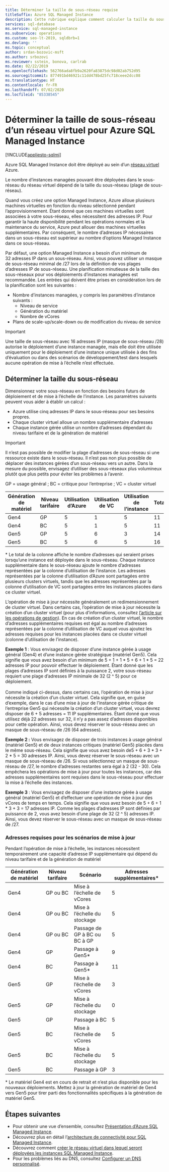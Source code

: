 ```yaml
---
title: Déterminer la taille de sous-réseau requise
titleSuffix: Azure SQL Managed Instance
description: Cette rubrique explique comment calculer la taille du sous-réseau dans lequel les instances Azure SQL Managed Instance seront déployées.
services: sql-database
ms.service: sql-managed-instance
ms.subservice: operations
ms.custom: seo-lt-2019, sqldbrb=1
ms.devlang: ''
ms.topic: conceptual
author: srdan-bozovic-msft
ms.author: srbozovi
ms.reviewer: sstein, bonova, carlrab
ms.date: 02/22/2019
ms.openlocfilehash: 562766ada8fb9a2620fa83875dc98d02ab752d95
ms.sourcegitcommit: 877491bd46921c11dd478bd25fc718ceee2dcc08
ms.translationtype: HT
ms.contentlocale: fr-FR
ms.lasthandoff: 07/02/2020
ms.locfileid: "85338545"
---
```

# <a name="determine-required-subnet-size--range-for-azure-sql-managed-instance"></a>Déterminer la taille de sous-réseau d’un réseau virtuel pour Azure SQL Managed Instance
[!INCLUDE[appliesto-sqlmi](../includes/appliesto-sqlmi.md)]

Azure SQL Managed Instance doit être déployé au sein d’un [réseau virtuel](../../virtual-network/virtual-networks-overview.md) Azure.

Le nombre d’instances managées pouvant être déployées dans le sous-réseau du réseau virtuel dépend de la taille du sous-réseau (plage de sous-réseau).

Quand vous créez une option Managed Instance, Azure alloue plusieurs machines virtuelles en fonction du niveau sélectionné pendant l’approvisionnement. Étant donné que ces machines virtuelles sont associées à votre sous-réseau, elles nécessitent des adresses IP. Pour garantir la haute disponibilité pendant les opérations normales et la maintenance du service, Azure peut allouer des machines virtuelles supplémentaires. Par conséquent, le nombre d’adresses IP nécessaires dans un sous-réseau est supérieur au nombre d’options Managed Instance dans ce sous-réseau.

Par défaut, une option Managed Instance a besoin d’un minimum de 32 adresses IP dans un sous-réseau. Ainsi, vous pouvez utiliser un masque de sous-réseau minimal de /27 lors de la définition de vos plages d’adresses IP de sous-réseau. Une planification minutieuse de la taille des sous-réseaux pour vos déploiements d’instances managées est recommandée. Les entrées qui doivent être prises en considération lors de la planification sont les suivantes :

- Nombre d’instances managées, y compris les paramètres d’instance suivants :
  - Niveau de service
  - Génération du matériel
  - Nombre de vCores
- Plans de scale-up/scale-down ou de modification du niveau de service

> [!IMPORTANT]
> Une taille de sous-réseau avec 16 adresses IP (masque de sous-réseau /28) autorise le déploiement d’une instance managée, mais elle doit être utilisée uniquement pour le déploiement d’une instance unique utilisée à des fins d’évaluation ou dans des scénarios de développement/test dans lesquels aucune opération de mise à l’échelle n’est effectuée.

## <a name="determine-subnet-size"></a>Déterminer la taille du sous-réseau

Dimensionnez votre sous-réseau en fonction des besoins futurs de déploiement et de mise à l’échelle de l’instance. Les paramètres suivants peuvent vous aider à établir un calcul :

- Azure utilise cinq adresses IP dans le sous-réseau pour ses besoins propres.
- Chaque cluster virtuel alloue un nombre supplémentaire d’adresses 
- Chaque instance gérée utilise un nombre d’adresses dépendant du niveau tarifaire et de la génération de matériel

> [!IMPORTANT]
> Il n’est pas possible de modifier la plage d’adresses de sous-réseau si une ressource existe dans le sous-réseau. Il n’est pas non plus possible de déplacer des instances gérées d’un sous-réseau vers un autre. Dans la mesure du possible, envisagez d’utiliser des sous-réseaux plus volumineux plutôt que plus petits pour éviter les problèmes à l’avenir.

GP = usage général ; BC = critique pour l’entreprise ; VC = cluster virtuel

| **Génération de matériel** | **Niveau tarifaire** | **Utilisation d’Azure** | **Utilisation de VC** | **Utilisation de l’instance** | **Total*** |
| --- | --- | --- | --- | --- | --- |
| Gen4 | GP | 5 | 1 | 5 | 11 |
| Gen4 | BC | 5 | 1 | 5 | 11 |
| Gen5 | GP | 5 | 6 | 3 | 14 |
| Gen5 | BC | 5 | 6 | 5 | 16 |

  \* Le total de la colonne affiche le nombre d’adresses qui seraient prises lorsqu’une instance est déployée dans le sous-réseau. Chaque instance supplémentaire dans le sous-réseau ajoute le nombre d’adresses représentées par la colonne d’utilisation de l’instance. Les adresses représentées par la colonne d’utilisation d’Azure sont partagées entre plusieurs clusters virtuels, tandis que les adresses représentées par la colonne d’utilisation de VC sont partagées entre les instances placées dans ce cluster virtuel.

L’opération de mise à jour nécessite généralement un redimensionnement de cluster virtuel. Dans certains cas, l’opération de mise à jour nécessite la création d’un cluster virtuel (pour plus d’informations, consultez [l’article sur les opérations de gestion](sql-managed-instance-paas-overview.md#management-operations)). En cas de création d’un cluster virtuel, le nombre d’adresses supplémentaires requises est égal au nombre d’adresses représentées par la colonne d’utilisation de VC auquel vous ajoutez les adresses requises pour les instances placées dans ce cluster virtuel (colonne d’utilisation de l’instance).

**Exemple 1** : Vous envisagez de disposer d’une instance gérée à usage général (Gen4) et d’une instance gérée stratégique (matériel Gen5). Cela signifie que vous avez besoin d’un minimum de 5 + 1 + 1 * 5 + 6 + 1 * 5 = 22 adresses IP pour pouvoir effectuer le déploiement. Étant donné que les plages d’adresses IP sont définies à la puissance 2, votre sous-réseau requiert une plage d’adresses IP minimale de 32 (2 ^ 5) pour ce déploiement.<br><br>
Comme indiqué ci-dessus, dans certains cas, l’opération de mise à jour nécessite la création d’un cluster virtuel. Cela signifie que, en guise d’exemple, dans le cas d’une mise à jour de l’instance gérée critique de l’entreprise Gen5 qui nécessite la création d’un cluster virtuel, vous devrez disposer de 6 + 5 adresses = 11 IP supplémentaires. Étant donné que vous utilisez déjà 22 adresses sur 32, il n’y a pas assez d’adresses disponibles pour cette opération. Ainsi, vous devez réserver le sous-réseau avec un masque de sous-réseau de /26 (64 adresses).

**Exemple 2 :** Vous envisagez de disposer de trois instances à usage général (matériel Gen5) et de deux instances critiques (matériel Gen5) placées dans le même sous-réseau. Cela signifie que vous avez besoin de5 + 6 + 3 * 3 + 2 * 5 = 30 adresses IP. Ainsi, vous devez réserver le sous-réseau avec un masque de sous-réseau de /26. Si vous sélectionnez un masque de sous-réseau de /27, le nombre d’adresses restantes sera égal à 2 (32 - 30). Cela empêchera les opérations de mise à jour pour toutes les instances, car des adresses supplémentaires sont requises dans le sous-réseau pour effectuer la mise à l’échelle des instances.

**Exemple 3** : Vous envisagez de disposer d’une instance gérée à usage général (matériel Gen5) et d’effectuer une opération de mise à jour des vCores de temps en temps. Cela signifie que vous avez besoin de 5 + 6 + 1 * 3 + 3 = 17 adresses IP. Comme les plages d’adresses IP sont définies par puissance de 2, vous avez besoin d’une plage de 32 (2 ^ 5) adresses IP. Ainsi, vous devez réserver le sous-réseau avec un masque de sous-réseau de /27.

### <a name="address-requirements-for-update-scenarios"></a>Adresses requises pour les scénarios de mise à jour

Pendant l’opération de mise à l’échelle, les instances nécessitent temporairement une capacité d’adresse IP supplémentaire qui dépend du niveau tarifaire et de la génération de matériel

| **Génération de matériel** | **Niveau tarifaire** | **Scénario** | **Adresses supplémentaires*** |
| --- | --- | --- | --- |
| Gen4 | GP ou BC | Mise à l’échelle de vCores | 5 |
| Gen4 | GP ou BC | Mise à l’échelle du stockage | 5 |
| Gen4 | GP ou BC | Passage de GP à BC ou BC à GP | 5 |
| Gen4 | GP | Passage à Gen5* | 9 |
| Gen4 | BC | Passage à Gen5* | 11 |
| Gen5 | GP | Mise à l’échelle de vCores | 3 |
| Gen5 | GP | Mise à l’échelle du stockage | 0 |
| Gen5 | GP | Passage à BC | 5 |
| Gen5 | BC | Mise à l’échelle de vCores | 5 |
| Gen5 | BC | Mise à l’échelle du stockage | 5 |
| Gen5 | BC | Passage à GP | 3 |

  \* Le matériel Gen4 est en cours de retrait et n’est plus disponible pour les nouveaux déploiements. Mettez à jour la génération de matériel de Gen4 vers Gen5 pour tirer parti des fonctionnalités spécifiques à la génération de matériel Gen5.

## <a name="next-steps"></a>Étapes suivantes

- Pour obtenir une vue d’ensemble, consultez [Présentation d’Azure SQL Managed Instance](sql-managed-instance-paas-overview.md).
- Découvrez plus en détail l’[architecture de connectivité pour SQL Managed Instance](connectivity-architecture-overview.md).
- Découvrez comment [créer le réseau virtuel dans lequel seront déployées les instances SQL Managed Instance](virtual-network-subnet-create-arm-template.md).
- Pour les problèmes liés au DNS, consultez [Configurer un DNS personnalisé](custom-dns-configure.md).
